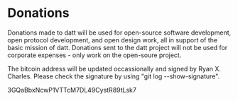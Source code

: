 Donations
=========

Donations made to datt will be used for open-source software development, open
protocol development, and open design work, all in support of the basic mission
of datt. Donations sent to the datt project will not be used for corporate
expenses - only work on the open-soure project.

The bitcoin address will be updated occassionally and signed by Ryan X.
Charles. Please check the signature by using "git log --show-signature".

3GQaBbxNcwP1VTTcM7DL49CystR89tLsk7
